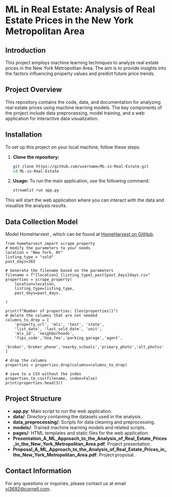 # ML in Real Estate: Analysis of Real Estate Prices in the New York Metropolitan Area

## Introduction
This project employs machine learning techniques to analyze real estate prices in the New York Metropolitan Area. The aim is to provide insights into the factors influencing property values and predict future price trends.

## Project Overview
This repository contains the code, data, and documentation for analyzing real estate prices using machine learning models. The key components of the project include data preprocessing, model training, and a web application for interactive data visualization.

## Installation
To set up this project on your local machine, follow these steps:

1. **Clone the repository:**
   ```sh
   git clone https://github.com/username/ML-in-Real-Estate.git
   cd ML-in-Real-Estate

2. **Usage:**
To run the main application, use the following command:
    ```sh
    streamlit run app.py

This will start the web application where you can interact with the data and visualize the analysis results.


## Data Collection Model
Model HomeHarvest , which can be found at [HomeHarvest on GitHub](https://github.com/Bunsly/HomeHarvest).
    
    from homeharvest import scrape_property
    # modify the parameters to your needs
    location = "New York, NY"
    listing_type = "sold" 
    past_days=365

    # Generate the filename based on the parameters
    filename = f"{location}_{listing_type}_past{past_days}days.csv"
    properties = scrape_property(
        location=location,
        listing_type=listing_type,
        past_days=past_days,
        
    )

    print(f"Number of properties: {len(properties)}")
    # delete the columns that are not needed
    columns_to_drop = [
        'property_url', 'mls', 'text', 'state', 
        'list_date', 'last_sold_date', 'unit',
        'mls_id', 'neighborhoods',
        'fips_code','hoa_fee','parking_garage','agent',
        'broker','broker_phone','nearby_schools','primary_photo','alt_photos'
    ]

    # drop the columns
    properties = properties.drop(columns=columns_to_drop)

    # save to a CSV without the index
    properties.to_csv(filename, index=False)
    print(properties.head(3))
   


## Project Structure
- **app.py**: Main script to run the web application.
- **data/**: Directory containing the datasets used in the analysis.
- **data_preprocessing/**: Scripts for data cleaning and preprocessing.
- **models/**: Trained machine learning models and related scripts.
- **pages/**: HTML templates and static files for the web application.
- **Presentation_A_ML_Approach_to_the_Analysis_of_Real_Estate_Prices_in_the_New_York_Metropolitan_Area.pdf**: Project presentation.
- **Proposal_A_ML_Approach_to_the_Analysis_of_Real_Estate_Prices_in_the_New_York_Metropolitan_Area.pdf**: Project proposal.


## Contact Information
For any questions or inquiries, please contact us at email yl3692@cornell.com.
